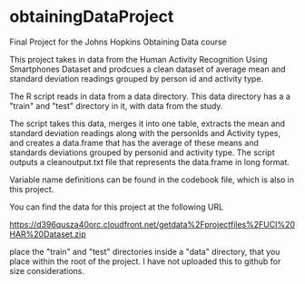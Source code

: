 # obtainingDataProject
Final Project for the Johns Hopkins Obtaining Data course

This project takes in data from the Human Activity Recognition Using Smartphones Dataset and prodcues a clean dataset of average mean and standard deviation readings grouped by person id and activity type.

The R script reads in data from a data directory.  This data directory has a a "train" and "test" directory in it, with data from the study.

The script takes this data, merges it into one table, extracts the mean and standard deviation readings along with the personIds and Activity types, and creates a data.frame that has the average of these means and standards deviations grouped by personid and activity type.  The script outputs a cleanoutput.txt file that represents the data.frame in long format.

Variable name definitions can be found in the codebook file, which is also in this project.


You can find the data for this project at the following URL

https://d396qusza40orc.cloudfront.net/getdata%2Fprojectfiles%2FUCI%20HAR%20Dataset.zip 

place the "train" and "test" directories inside a "data" directory, that you place within the root of the project.  I have not uploaded this to github for size considerations.
